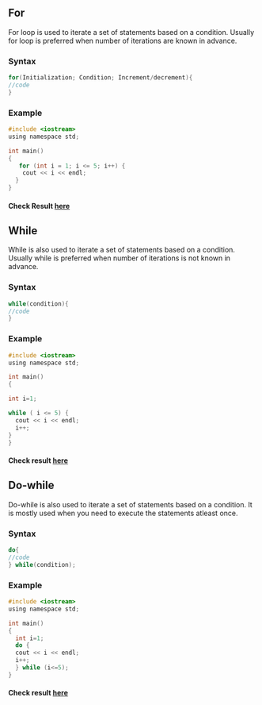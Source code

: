 ## For

For loop is used to iterate a set of statements based on a condition. Usually for loop is preferred when number of iterations are known in advance.

### Syntax

```c
for(Initialization; Condition; Increment/decrement){  
//code  
} 
```
### Example

```c
#include <iostream>
using namespace std;

int main() 
{
   for (int i = 1; i <= 5; i++) {
    cout << i << endl;
  }
}
```

#### Check Result [here](https://onecompiler.com/cpp/3vmbgeg6b)

## While

While is also used to iterate a set of statements based on a condition. Usually while is preferred when number of iterations is not known in advance.

### Syntax

```c
while(condition){  
//code 
}  
```
### Example

```c
#include <iostream>
using namespace std;

int main() 
{

int i=1;

while ( i <= 5) {
  cout << i << endl;
  i++;
}
}
```
#### Check result [here](https://onecompiler.com/cpp/3vmbgh3az)

## Do-while

Do-while is also used to iterate a set of statements based on a condition. It is mostly used when you need to execute the statements atleast once.

### Syntax

```c
do{  
//code 
} while(condition); 
```
### Example

```c
#include <iostream>
using namespace std;

int main() 
{
  int i=1;
  do {
  cout << i << endl;
  i++;
  } while (i<=5);
}
```

#### Check result [here](https://onecompiler.com/cpp/3vmbgkg2p)